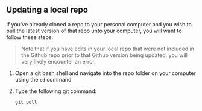 ## Updating a local repo

If you've already cloned a repo to your personal computer and you wish to pull the latest version of that repo unto your computer, you will want to follow these steps:

> Note that if you have edits in your local repo that were not included in the Github repo prior to that Github version being updated, you will very likely encounter an error.

1. Open a git bash shell and navigate into the repo folder on your computer using the `cd` command

2. Type the following git command:

   ```git
   git pull
   ```
   
